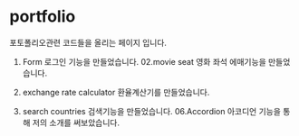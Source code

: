 # portfolio
포토폴리오관련 코드들을 올리는 페이지 입니다.

01. Form 
로그인 기능을 만들었습니다.
02.movie seat
영화 좌석 에매기능을 만들었습니다.
03. exchange rate calculator
환율계산기를 만들었습니다.

05. search countries
검색기능을 만들었습니다.
06.Accordion
아코디언 기능을 통해 저의 소개를 써보았습니다.
